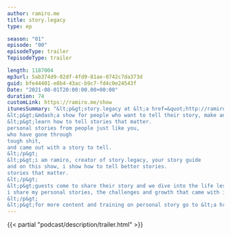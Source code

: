 ```yaml
---
author: ramiro.me
title: story.legacy
type: ep

season: "01"
episode: "00"
episodeType: trailer
TepisodeType: trailer

length: 1187004
mp3url: 5ab374d9-02df-4fd9-81ae-0742c7da373d
guid: bfe44401-e8b4-43ac-b9c7-fd4c0e24543f
Date: "2021-08-01T20:00:00.00+00:00"
duration: 74
customLink: https://ramiro.me/show
itunesSummary: "&lt;p&gt;story.legacy at &lt;a href=&quot;http://ramiro.me/&quot;&gt;ramiro.me&lt;/a&gt;&lt;/p&gt;
&lt;p&gt;&mdash;a show for people who want to tell their story, make an impact and leave a legacy.&lt;/p&gt;
&lt;p&gt;learn how to tell stories that matter.
personal stories from people just like you,
who have gone through
tough shit,
and came out with a story to tell.
&lt;/p&gt;
&lt;p&gt;i am ramiro, creator of story.legacy, your story guide
and on this show, i show how to tell better stories.
stories that matter.
&lt;/p&gt;
&lt;p&gt;guests come to share their story and we dive into the life lessons learned from those personal experiences
i share my personal stories, the challenges and growth that came with it.
&lt;/p&gt;
&lt;p&gt;for more content and training on personal story go to &lt;a href=&quot;http://ramiro.me/show&quot;&gt;ramiro.me/show&lt;/a&gt;&lt;/p&gt;"
---
```

{{< partial "podcast/description/trailer.html" >}}
